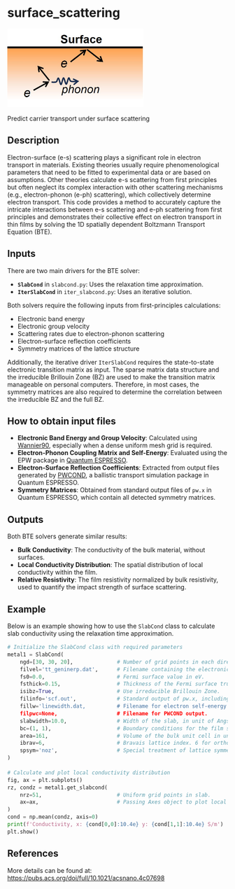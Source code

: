 # surface_scattering

<img src="es2.jpg" alt="Surface Scattering Illustration" height="180">

Predict carrier transport under surface scattering

## Description
Electron-surface (e-s) scattering plays a significant role in electron transport in materials. Existing theories usually require phenomenological parameters that need to be fitted to experimental data or are based on assumptions. Other theories calculate e-s scattering from first principles but often neglect its complex interaction with other scattering mechanisms (e.g., electron-phonon (e-ph) scattering), which collectively determine electron transport. This code provides a method to accurately capture the intricate interactions between e-s scattering and e-ph scattering from first principles and demonstrates their collective effect on electron transport in thin films by solving the 1D spatially dependent Boltzmann Transport Equation (BTE).


## Inputs
There are two main drivers for the BTE solver:

- **`SlabCond`** in `slabcond.py`: Uses the relaxation time approximation.
- **`IterSlabCond`** in `iter_slabcond.py`: Uses an iterative solution.

Both solvers require the following inputs from first-principles calculations:

- Electronic band energy
- Electronic group velocity
- Scattering rates due to electron-phonon scattering
- Electron-surface reflection coefficients
- Symmetry matrices of the lattice structure

Additionally, the iterative driver `IterSlabCond` requires the state-to-state electronic transition matrix as input. The sparse matrix data structure and the irreducible Brillouin Zone (BZ) are used to make the transition matrix manageable on personal computers. Therefore, in most cases, the symmetry matrices are also required to determine the correlation between the irreducible BZ and the full BZ.

## How to obtain input files

- **Electronic Band Energy and Group Velocity**: Calculated using [Wannier90](http://www.wannier.org/), especially when a dense uniform mesh grid is required.
- **Electron-Phonon Coupling Matrix and Self-Energy**: Evaluated using the EPW package in [Quantum ESPRESSO](https://www.quantum-espresso.org/).
- **Electron-Surface Reflection Coefficients**: Extracted from output files generated by [PWCOND](https://www.quantum-espresso.org/Doc/INPUT_PWCOND.html), a ballistic transport simulation package in Quantum ESPRESSO.
- **Symmetry Matrices**: Obtained from standard output files of `pw.x` in Quantum ESPRESSO, which contain all detected symmetry matrices.

## Outputs
Both BTE solvers generate similar results:

- **Bulk Conductivity**: The conductivity of the bulk material, without surfaces.
- **Local Conductivity Distribution**: The spatial distribution of local conductivity within the film.
- **Relative Resistivity**: The film resistivity normalized by bulk resistivity, used to quantify the impact strength of surface scattering.

## Example
Below is an example showing how to use the `SlabCond` class to calculate slab conductivity using the relaxation time approximation.

```python
# Initialize the SlabCond class with required parameters
metal1 = SlabCond(
    ngd=[30, 30, 20],              # Number of grid points in each directions
    filvel='tt_geninerp.dat',      # Filename containing the electronic group velocity data.
    fs0=0.0,                       # Fermi surface value in eV.
    fsthick=0.15,                  # Thickness of the Fermi surface truncation in eV.
    isibz=True,                    # Use irreducible Brillouin Zone.
    filinfo='scf.out',             # Standard output of pw.x, including symmetry matrices
    fillw='linewidth.dat,          # Filename for electron self-energy due to e-ph scattering.
    filpwc=None,                   # Filename for PWCOND output.
    slabwidth=10.0,                # Width of the slab, in unit of Angstroms.
    bc=(1, 1),                     # Boundary conditions for the film surfaces. Each element is 0 (without surface) or 1 (with surface).
    area=161,                      # Volume of the bulk unit cell in units of A^3 (cubic Angstroms).
    ibrav=6,                       # Bravais lattice index. 6 for orthorhombic lattice.
    spsym='noz',                   # Special treatment of lattice symmetry. 'noz' for removing symmetry related to the z-axis.
)

# Calculate and plot local conductivity distribution
fig, ax = plt.subplots()
rz, condz = metal1.get_slabcond(
    nrz=51,                        # Uniform grid points in slab.
    ax=ax,                         # Passing Axes object to plot local conductivity
)
cond = np.mean(condz, axis=0)
print(f'Conductivity, x: {cond[0,0]:10.4e} y: {cond[1,1]:10.4e} S/m')
plt.show()
```

## References
More details can be found at: https://pubs.acs.org/doi/full/10.1021/acsnano.4c07698

